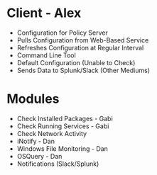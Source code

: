 # Client - Alex
 - Configuration for Policy Server
 - Pulls Configuration from Web-Based Service
 - Refreshes Configuration at Regular Interval
 - Command Line Tool
 - Default Configuration (Unable to Check)
 - Sends Data to Splunk/Slack (Other Mediums)


# Modules
 - Check Installed Packages - Gabi
 - Check Running Services - Gabi
 - Check Network Activity
 - iNotify - Dan
 - Windows File Monitoring - Dan
 - OSQuery - Dan
 - Notifications (Slack/Splunk)
